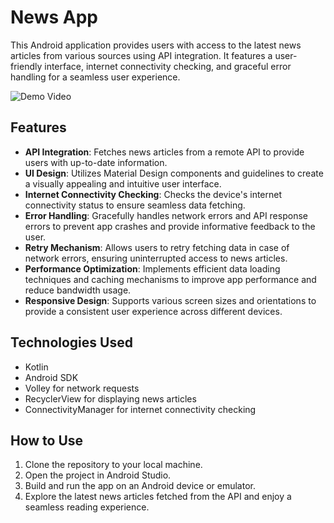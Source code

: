 # News App

This Android application provides users with access to the latest news articles from various sources using API integration. It features a user-friendly interface, internet connectivity checking, and graceful error handling for a seamless user experience.

![Demo Video](https://youtu.be/qqzCIfZTzac?si=b8PFJw3V2axvpxoa)

## Features

- **API Integration**: Fetches news articles from a remote API to provide users with up-to-date information.
- **UI Design**: Utilizes Material Design components and guidelines to create a visually appealing and intuitive user interface.
- **Internet Connectivity Checking**: Checks the device's internet connectivity status to ensure seamless data fetching.
- **Error Handling**: Gracefully handles network errors and API response errors to prevent app crashes and provide informative feedback to the user.
- **Retry Mechanism**: Allows users to retry fetching data in case of network errors, ensuring uninterrupted access to news articles.
- **Performance Optimization**: Implements efficient data loading techniques and caching mechanisms to improve app performance and reduce bandwidth usage.
- **Responsive Design**: Supports various screen sizes and orientations to provide a consistent user experience across different devices.

## Technologies Used

- Kotlin
- Android SDK
- Volley for network requests
- RecyclerView for displaying news articles
- ConnectivityManager for internet connectivity checking

## How to Use

1. Clone the repository to your local machine.
2. Open the project in Android Studio.
3. Build and run the app on an Android device or emulator.
4. Explore the latest news articles fetched from the API and enjoy a seamless reading experience.

